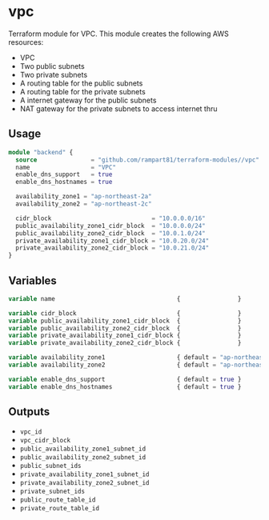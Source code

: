 # vpc
Terraform module for VPC. 
This module creates the following AWS resources:

* VPC
* Two public subnets
* Two private subnets
* A routing table for the public subnets
* A routing table for the private subnets
* A internet gateway for the public subnets
* NAT gateway for the private subnets to access internet thru

## Usage
```terraform
module "backend" {
  source               = "github.com/rampart81/terraform-modules//vpc"
  name                 = "VPC"
  enable_dns_support   = true
  enable_dns_hostnames = true

  availability_zone1 = "ap-northeast-2a"
  availability_zone2 = "ap-northeast-2c"

  cidr_block                            = "10.0.0.0/16"
  public_availability_zone1_cidr_block  = "10.0.0.0/24"
  public_availability_zone2_cidr_block  = "10.0.1.0/24"
  private_availability_zone1_cidr_block = "10.0.20.0/24"
  private_availability_zone2_cidr_block = "10.0.21.0/24"
}
```

## Variables
```terraform
variable name                                  {                } 

variable cidr_block                            {                } 
variable public_availability_zone1_cidr_block  {                } 
variable public_availability_zone2_cidr_block  {                } 
variable private_availability_zone1_cidr_block {                } 
variable private_availability_zone2_cidr_block {                } 

variable availability_zone1                    { default = "ap-northeast-2a" } 
variable availability_zone2                    { default = "ap-northeast-2c" } 

variable enable_dns_support                    { default = true } 
variable enable_dns_hostnames                  { default = true } 
```

## Outputs
* `vpc_id`
* `vpc_cidr_block` 
* `public_availability_zone1_subnet_id` 
* `public_availability_zone2_subnet_id` 
* `public_subnet_ids` 
* `private_availability_zone1_subnet_id` 
* `private_availability_zone2_subnet_id` 
* `private_subnet_ids` 
* `public_route_table_id` 
* `private_route_table_id` 
